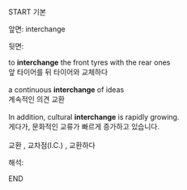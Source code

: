 START
기본

앞면:
interchange


뒷면:
<div>to <strong>interchange</strong> the front tyres with the rear ones </div><div><div>앞 타이어를 뒤 타이어와 교체하다</div></div><div><br></div><div><div>a continuous <strong>interchange</strong> of ideas </div><div><div>계속적인 의견 교환</div></div></div><div><br></div><div><div>In addition, cultural <strong>interchange</strong> is rapidly growing. </div><div><div>게다가, 문화적인 교류가 빠르게 증가하고 있습니다.</div></div></div><div><br></div><div>교환 , 교차점(I.C.) , 교환하다</div>


해석:

END